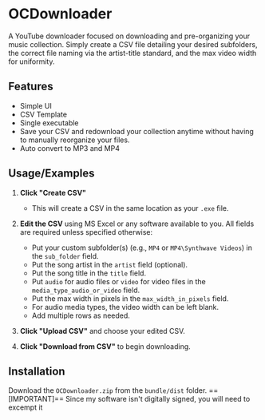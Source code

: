 # OCDownloader

A YouTube downloader focused on downloading and pre-organizing your music collection. Simply create a CSV file detailing your desired subfolders, the correct file naming via the artist-title standard, and the max video width for uniformity.

## Features
- Simple UI
- CSV Template
- Single executable
- Save your CSV and redownload your collection anytime without having to manually reorganize your files.
- Auto convert to MP3 and MP4

## Usage/Examples

1. **Click "Create CSV"**
   - This will create a CSV in the same location as your `.exe` file.

2. **Edit the CSV** using MS Excel or any software available to you. All fields are required unless specified otherwise:
   - Put your custom subfolder(s) (e.g., `MP4` or `MP4\Synthwave Videos`) in the `sub_folder` field.
   - Put the song artist in the `artist` field (optional).
   - Put the song title in the `title` field.
   - Put `audio` for audio files or `video` for video files in the `media_type_audio_or_video` field.
   - Put the max width in pixels in the `max_width_in_pixels` field.
   - For audio media types, the video width can be left blank.
   - Add multiple rows as needed.

3. **Click "Upload CSV"** and choose your edited CSV.

4. **Click "Download from CSV"** to begin downloading.

## Installation

Download the `OCDownloader.zip` from the `bundle/dist` folder.
==[IMPORTANT]== Since my software isn't digitally signed, you will need to excempt it 